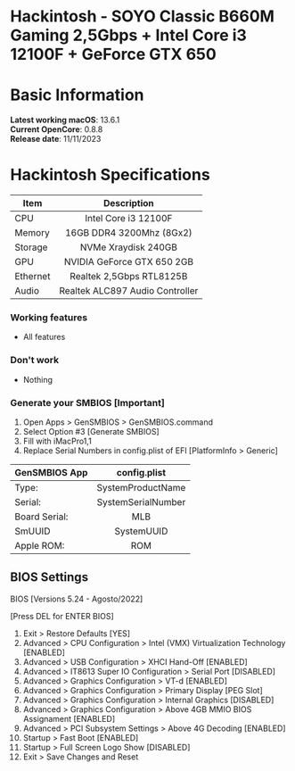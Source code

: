 # Hackintosh - SOYO Classic B660M Gaming 2,5Gbps + Intel Core i3 12100F + GeForce GTX 650


# Basic Information

**Latest working macOS**: 13.6.1
<br>
**Current OpenCore**: 0.8.8
<br>
**Release date**: 11/11/2023

# Hackintosh Specifications
|Item|Description|
|-|:-------:|
|CPU|Intel Core i3 12100F|
|Memory|16GB DDR4 3200Mhz (8Gx2)|
|Storage|NVMe Xraydisk 240GB|
|GPU|NVIDIA GeForce GTX 650 2GB|
|Ethernet|Realtek 2,5Gbps RTL8125B|
|Audio|Realtek ALC897 Audio Controller|

### Working features
- All features

### Don't work
- Nothing

### Generate your SMBIOS [Important]

1. Open Apps > GenSMBIOS > GenSMBIOS.command
2. Select Option #3 [Generate SMBIOS]
3. Fill with iMacPro1,1
4. Replace Serial Numbers in config.plist of EFI [PlatformInfo > Generic]

|GenSMBIOS App|config.plist|
|-|:-------:|
|Type:|SystemProductName|
|Serial:|SystemSerialNumber|
|Board Serial:|MLB|
|SmUUID|SystemUUID|
|Apple ROM:|ROM|

## BIOS Settings

BIOS [Versions 5.24 - Agosto/2022]

[Press DEL for ENTER BIOS]

1. Exit > Restore Defaults [YES]
2. Advanced > CPU Configuration > Intel (VMX) Virtualization Technology [ENABLED]
3. Advanced > USB Configuration > XHCI Hand-Off [ENABLED]
4. Advanced > IT8613 Super IO Configuration > Serial Port [DISABLED]
5. Advanced > Graphics Configuration > VT-d [ENABLED]
6. Advanced > Graphics Configuration > Primary Display [PEG Slot]
7. Advanced > Graphics Configuration > Internal Graphics [DISABLED]
8. Advanced > Graphics Configuration > Above 4GB MMIO BIOS Assignament [ENABLED]
9. Advanced > PCI Subsystem Settings > Above 4G Decoding [ENABLED]
10. Startup > Fast Boot [ENABLED]
11. Startup > Full Screen Logo Show [DISABLED]
12. Exit > Save Changes and Reset 